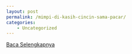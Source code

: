 ```yaml
---
layout: post
permalink: /mimpi-di-kasih-cincin-sama-pacar/
categories:
    - Uncategorized
---
```


[Baca Selengkapnya](/02)